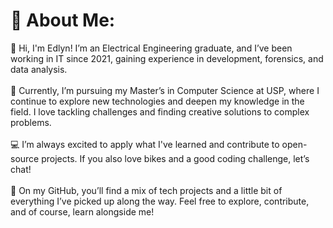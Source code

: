 # 💫 About Me:
👋 Hi, I'm Edlyn! I’m an Electrical Engineering graduate, and I’ve been working in IT since 2021, gaining experience in development, forensics, and data analysis.<br><br>🚀 Currently, I’m pursuing my Master’s in Computer Science at USP, where I continue to explore new technologies and deepen my knowledge in the field. I love tackling challenges and finding creative solutions to complex problems.<br><br>💻 I’m always excited to apply what I've learned and contribute to open-source projects. If you also love bikes and a good coding challenge, let’s chat!<br><br>🔧 On my GitHub, you’ll find a mix of tech projects and a little bit of everything I’ve picked up along the way. Feel free to explore, contribute, and of course, learn alongside me!

<!-- Proudly created with GPRM ( https://gprm.itsvg.in ) -->
